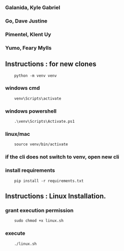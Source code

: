 ### Galanida, Kyle Gabriel
### Go, Dave Justine
### Pimentel, Klent Uy
### Yumo, Feary Mylls

## Instructions : for new clones

        python -m venv venv

###    windows cmd 
        venv\Scripts\activate

###    windows powershell
        .\venv\Scripts\Activate.ps1

###    linux/mac
        source venv/bin/activate

###    if the cli does not switch to venv, open new cli
    
###    install requirements
        pip install -r requirements.txt

## Instructions : Linux Installation.

### grant execution permission
        sudo chmod +x linux.sh

### execute 
        ./linux.sh